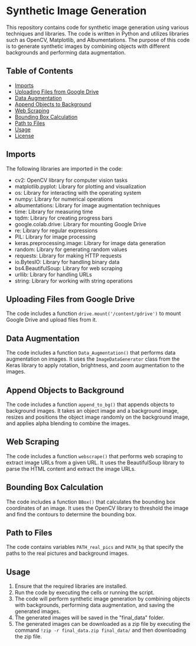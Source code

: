 # Synthetic Image Generation

This repository contains code for synthetic image generation using various techniques and libraries. The code is written in Python and utilizes libraries such as OpenCV, Matplotlib, and Albumentations. The purpose of this code is to generate synthetic images by combining objects with different backgrounds and performing data augmentation.

## Table of Contents

- [Imports](#imports)
- [Uploading Files from Google Drive](#uploading-files-from-google-drive)
- [Data Augmentation](#data-augmentation)
- [Append Objects to Background](#append-objects-to-background)
- [Web Scraping](#web-scraping)
- [Bounding Box Calculation](#bounding-box-calculation)
- [Path to Files](#path-to-files)
- [Usage](#usage)
- [License](#license)

## Imports <a name="imports"></a>

The following libraries are imported in the code:

- cv2: OpenCV library for computer vision tasks
- matplotlib.pyplot: Library for plotting and visualization
- os: Library for interacting with the operating system
- numpy: Library for numerical operations
- albumentations: Library for image augmentation techniques
- time: Library for measuring time
- tqdm: Library for creating progress bars
- google.colab.drive: Library for mounting Google Drive
- re: Library for regular expressions
- PIL: Library for image processing
- keras.preprocessing.image: Library for image data generation
- random: Library for generating random values
- requests: Library for making HTTP requests
- io.BytesIO: Library for handling binary data
- bs4.BeautifulSoup: Library for web scraping
- urllib: Library for handling URLs
- string: Library for working with string operations

## Uploading Files from Google Drive <a name="uploading-files-from-google-drive"></a>

The code includes a function `drive.mount('/content/gdrive')` to mount Google Drive and upload files from it.

## Data Augmentation <a name="data-augmentation"></a>

The code includes a function `Data_Augmentation()` that performs data augmentation on images. It uses the `ImageDataGenerator` class from the Keras library to apply rotation, brightness, and zoom augmentation to the images.

## Append Objects to Background <a name="append-objects-to-background"></a>

The code includes a function `append_to_bg()` that appends objects to background images. It takes an object image and a background image, resizes and positions the object image randomly on the background image, and applies alpha blending to combine the images.

## Web Scraping <a name="web-scraping"></a>

The code includes a function `webscrape()` that performs web scraping to extract image URLs from a given URL. It uses the BeautifulSoup library to parse the HTML content and extract the image URLs.

## Bounding Box Calculation <a name="bounding-box-calculation"></a>

The code includes a function `BBox()` that calculates the bounding box coordinates of an image. It uses the OpenCV library to threshold the image and find the contours to determine the bounding box.

## Path to Files <a name="path-to-files"></a>

The code contains variables `PATH_real_pics` and `PATH_bg` that specify the paths to the real pictures and background images.

## Usage <a name="usage"></a>

1. Ensure that the required libraries are installed.
2. Run the code by executing the cells or running the script.
3. The code will perform synthetic image generation by combining objects with backgrounds, performing data augmentation, and saving the generated images.
4. The generated images will be saved in the "final_data" folder.
5. The generated images can be downloaded as a zip file by executing the command `!zip -r final_data.zip final_data/` and then downloading the zip file.
